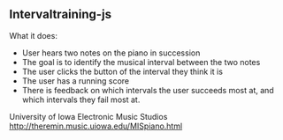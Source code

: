 ## Intervaltraining-js

What it does:
- User hears two notes on the piano in succession
- The goal is to identify the musical interval between the two notes
- The user clicks the button of the interval they think it is
- The user has a running score
- There is feedback on which intervals the user succeeds most at, and which intervals they fail most at.


 University of Iowa Electronic Music Studios http://theremin.music.uiowa.edu/MISpiano.html
